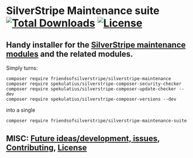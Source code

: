# SilverStripe Maintenance suite [![Total Downloads](https://poser.pugx.org/FriendsOfSilverStripe/silverstripe-maintenance-suite/downloads.svg)](https://packagist.org/packages/FriendsOfSilverStripe/silverstripe-maintenance-suite) [![License](https://poser.pugx.org/FriendsOfSilverStripe/silverstripe-maintenance-suite/license.svg)](https://github.com/FriendsOfSilverStripe/silverstripe-maintenance-suite/blob/master/license.md)

## Handy installer for the [SilverStripe maintenance modules](https://github.com/FriendsOfSilverStripe/silverstripe-maintenance) and the related modules.

Simply turns:

```
composer require friendsofsilverstripe/silverstripe-maintenance
composer require spekulatius/silverstripe-composer-security-checker
composer require spekulatius/silverstripe-composer-update-checker --dev
composer require spekulatius/silverstripe-composer-versions --dev
```

into a single

```
composer require friendsofsilverstripe/silverstripe-maintenance-suite
```

## MISC: [Future ideas/development, issues](https://github.com/FriendsOfSilverStripe/silverstripe-maintenance-suite/issues), [Contributing](https://github.com/FriendsOfSilverStripe/silverstripe-maintenance-suite/blob/master/CONTRIBUTING.md), [License](https://github.com/FriendsOfSilverStripe/silverstripe-maintenance-suite/blob/master/license.md)
